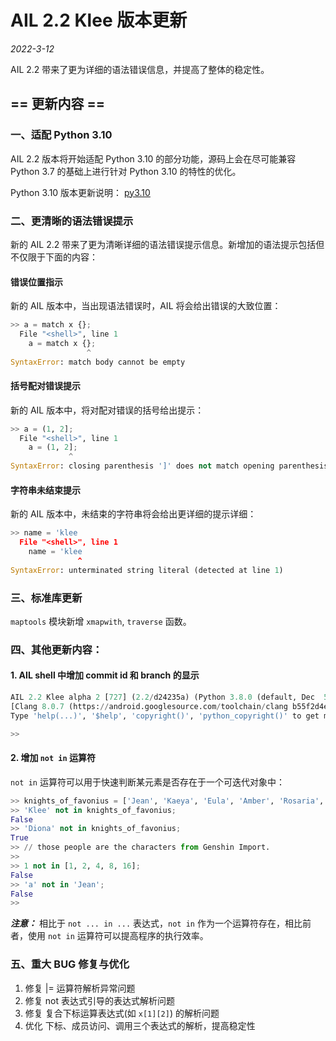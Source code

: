 # AIL 2.2 Klee 版本更新

*2022-3-12*

AIL 2.2 带来了更为详细的语法错误信息，并提高了整体的稳定性。

## == 更新内容 ==

### 一、适配 Python 3.10

AIL 2.2 版本将开始适配 Python 3.10 的部分功能，源码上会在尽可能兼容 Python 3.7 的基础上进行针对 Python 3.10 的特性的优化。

Python 3.10 版本更新说明：
[py3.10](https://docs.python.org/zh-cn/3/whatsnew/3.10.html)


### 二、更清晰的语法错误提示

新的 AIL 2.2 带来了更为清晰详细的语法错误提示信息。新增加的语法提示包括但不仅限于下面的内容：

#### 错误位置指示
新的 AIL 版本中，当出现语法错误时，AIL 将会给出错误的大致位置：

```python
>> a = match x {};
  File "<shell>", line 1
    a = match x {};
                 ^
SyntaxError: match body cannot be empty
```


#### 括号配对错误提示
新的 AIL 版本中，将对配对错误的括号给出提示：

```python
>> a = (1, 2];
  File "<shell>", line 1
    a = (1, 2];
             ^
SyntaxError: closing parenthesis ']' does not match opening parenthesis '(' (at line 1, col 6)
```

#### 字符串未结束提示
新的 AIL 版本中，未结束的字符串将会给出更详细的提示详细：

```python
>> name = 'klee
  File "<shell>", line 1
    name = 'klee
               ^
SyntaxError: unterminated string literal (detected at line 1)
```


### 三、标准库更新

`maptools` 模块新增 `xmapwith`, `traverse` 函数。


### 四、其他更新内容：
#### 1. AIL shell 中增加 commit id 和 branch 的显示

```python
AIL 2.2 Klee alpha 2 [727] (2.2/d24235a) (Python 3.8.0 (default, Dec  5 2019, 10:53:43)
[Clang 8.0.7 (https://android.googlesource.com/toolchain/clang b55f2d4ebfd35bf6)
Type 'help(...)', '$help', 'copyright()', 'python_copyright()' to get more information, 'exit()' to exit.

>> 
```
#### 2. 增加 `not in` 运算符

`not in` 运算符可以用于快速判断某元素是否存在于一个可迭代对象中：
```python
>> knights_of_favonius = ['Jean', 'Kaeya', 'Eula', 'Amber', 'Rosaria', 'Klee'];
>> 'Klee' not in knights_of_favonius;
False
>> 'Diona' not in knights_of_favonius;
True
>> // those people are the characters from Genshin Import.
>>
>> 1 not in [1, 2, 4, 8, 16];
False
>> 'a' not in 'Jean';
False
>>
```

***注意：***
相比于 `not ... in ...` 表达式，`not in` 作为一个运算符存在，相比前者，使用 `not in` 运算符可以提高程序的执行效率。


### 五、重大 BUG 修复与优化
1. 修复 |= 运算符解析异常问题
2. 修复 not 表达式引导的表达式解析问题
3. 修复 复合下标运算表达式(如 `x[1][2]`) 的解析问题
4. 优化 下标、成员访问、调用三个表达式的解析，提高稳定性

